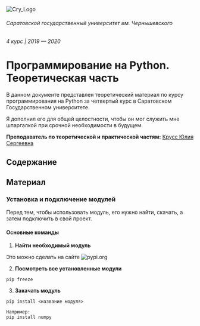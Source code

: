 ![Сгу_Logo](https://user-images.githubusercontent.com/20648009/70866700-e6191d00-1f7d-11ea-8bc7-975041b73553.png)

###### Саратовской государственный университет им. Чернышевского
###### 4 курс | 2019 — 2020


# Программирование на Python.  Теоретическая часть

В данном документе представлен теоретический материал по курсу программирования на Python за четвертый курс в Саратовском Государственном университете.

Я дополнил его для общей целостности, чтобы он мог служить мне шпаргалкой при срочной необходимости в будущем.

**Преподаватель по теоретической и практической частям:** [Крусс Юлия Сергеевна](https://www.sgu.ru/person/kruss-yuliya-sergeevna)

## Содержание 

## Материал

### Установка и подключение модулей

Перед тем, чтобы использовать модуль, его нужно найти, скачать, а затем подключить в свой проект.

#### Основные команды

1. **Найти необходимый модуль**

Это можно сделать на сайте ![pypi.org](https://pypi.org/)

2. **Посмотреть все установленные модули**

```
pip freeze
```

3. **Закачать модуль**

```
pip install <название модуля>

Например:
pip install numpy
```
